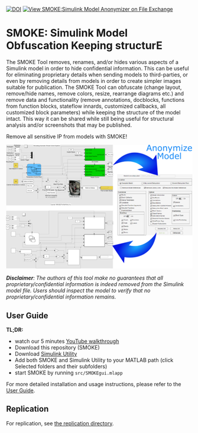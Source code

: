 [![DOI](https://zenodo.org/badge/808521433.svg)](https://doi.org/10.5281/zenodo.16944786) [![View SMOKE:Simulink Model Anonymizer on File Exchange](https://www.mathworks.com/matlabcentral/images/matlab-file-exchange.svg)](https://ch.mathworks.com/matlabcentral/fileexchange/181869-smoke-simulink-model-anonymizer)

# SMOKE: Simulink Model Obfuscation Keeping structurE

The SMOKE Tool removes, renames, and/or hides various aspects of a Simulink model in order to hide confidential information. This can be useful for eliminating proprietary details when sending models to third-parties, or even by removing details from models in order to create simpler images suitable for publication. The SMOKE Tool can obfuscate (change layout, remove/hide names, remove colors, resize, rearrange diagrams etc.) and remove data and functionality (remove annotations, docblocks, functions from function blocks, stateflow innards, customized callbacks, all customized block parameters) while keeping the structure of the model intact. This way it can be shared while still being useful for structural analysis and/or screenshots that may be published.

Remove all sensitive IP from models with SMOKE!

<img src="imgs/Cover.png" width="850">

*__Disclaimer__: The authors of this tool make no guarantees that all proprietary/confidential information is indeed removed from the Simulink model file. Users should inspect the model to verify that no proprietary/confidential information remains.*

## User Guide
**TL;DR:**
- watch our 5 minutes [YouTube walkthrough](https://youtu.be/0i42BzgJAUA)
- Download this repository (SMOKE)
- Download [Simulink Utility](https://github.com/McSCert/Simulink-Utility)
- Add both SMOKE and Simulink Utility to your MATLAB path (click Selected folders and their subfolders)
- start SMOKE by running `src/SMOKEgui.mlapp`

For more detailed installation and usage instructions, please refer to the [User Guide](doc/SMOKE_UserGuide.pdf).

## Replication 
For replication, see [the replication directory](https://github.com/lanpirot/SMOKE/tree/master/src/tests).
